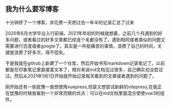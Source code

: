 ## 我为什么要写博客

十分钟肝了一个博客，并花费一天把过去一年半的记录汇总了过来
 
2020年6月大学毕业入行前端，2021年年初的时候就想着，之前几个月遇到的好多问题，或者看过的好多文章都已经连个毛都没有了。遇到相同或者类似的问题又需要进行百度或者google了。其实是一件挺痛苦的事情，浪费了自己的时间，关键是浪费了好多次，得不偿失。

于是我就在github上新建了一个仓库，然后开始书写markdown记录笔记了。以前都是在印象笔记里直接富文本了，相对来说md文档见过很多，自己确实也没尝试过。然后从2021年1月1日开始就开始记录每天看到的文章或者遇到的问题了。

刚开始还有一些犹豫一直想使用vuepress,但是又想尝试新鲜的vitepress,在我正在犹豫的时候我看到一个非常亮眼的优点：可以在md文档里面混合使使vue3的组件。